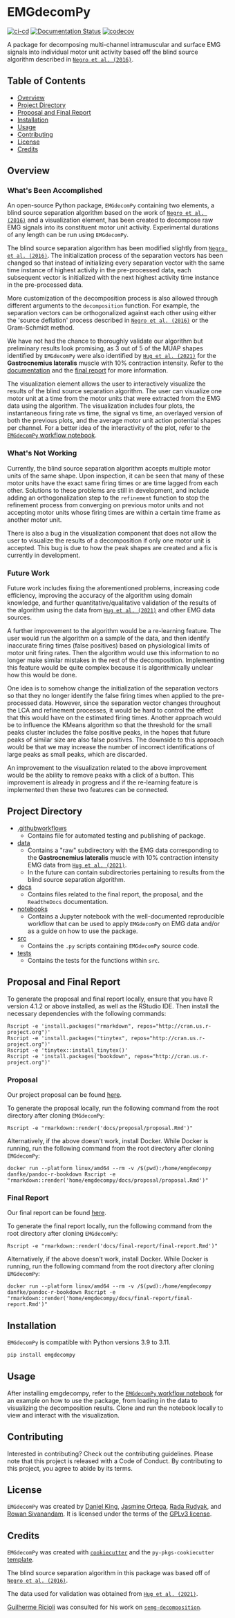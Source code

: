 # EMGdecomPy

[![ci-cd](https://github.com/UBC-SPL-MDS/emgdecompy/actions/workflows/ci-cd.yml/badge.svg)](https://github.com/UBC-SPL-MDS/emgdecompy/actions/workflows/ci-cd.yml)
[![Documentation Status](https://readthedocs.org/projects/emgdecompy/badge/?version=latest)](https://emgdecompy.readthedocs.io/en/stable/?badge=latest)
[![codecov](https://codecov.io/gh/UBC-SPL-MDS/emgdecompy/branch/main/graph/badge.svg?token=78ZU40UEOE)](https://codecov.io/gh/UBC-SPL-MDS/emgdecompy)

A package for decomposing multi-channel intramuscular and surface EMG signals into individual motor unit activity based off the blind source algorithm described in [`Negro et al. (2016)`](https://iopscience.iop.org/article/10.1088/1741-2560/13/2/026027/meta).

## Table of Contents

- [Overview](#overview)
- [Project Directory](#project-directory)
- [Proposal and Final Report](#proposal-and-final-report)
- [Installation](#installation)
- [Usage](#usage)
- [Contributing](#contributing)
- [License](#license)
- [Credits](#credits)

## Overview

### What's Been Accomplished

An open-source Python package, `EMGdecomPy` containing two elements, a blind source separation algorithm based on the work of [`Negro et al. (2016)`](https://iopscience.iop.org/article/10.1088/1741-2560/13/2/026027/meta) and a visualization element, has been created to decompose raw EMG signals into its constituent motor unit activity. Experimental durations of any length can be run using `EMGdecomPy`.

The blind source separation algorithm has been modified slightly from [`Negro et al. (2016)`](https://iopscience.iop.org/article/10.1088/1741-2560/13/2/026027/meta). The initialization process of the separation vectors has been changed so that instead of initializing every separation vector with the same time instance of highest activity in the pre-processed data, each subsequent vector is initialized with the next highest activity time instance in the pre-processed data.

More customization of the decomposition process is also allowed through different arguments to the `decomposition` function. For example, the separation vectors can be orthogonalized against each other using either the 'source deflation' process described in [`Negro et al. (2016)`](https://iopscience.iop.org/article/10.1088/1741-2560/13/2/026027/meta) or the Gram-Schmidt method.

We have not had the chance to thoroughly validate our algorithm but preliminary results look promising, as 3 out of 5 of the MUAP shapes identified by `EMGdecomPy` were also identified by [`Hug et al. (2021)`](https://figshare.com/articles/dataset/Analysis_of_motor_unit_spike_trains_estimated_from_high-density_surface_electromyography_is_highly_reliable_across_operators/13695937) for the **Gastrocnemius lateralis** muscle with 10% contraction intensity.  Refer to the [documentation](https://emgdecompy.readthedocs.io/en/stable/autoapi/emgdecompy/decomposition/index.html#emgdecompy.decomposition.decomposition) and the [final report](https://github.com/UBC-SPL-MDS/emg-decomPy/blob/main/docs/final-report/final-report.pdf) for more information.

The visualization element allows the user to interactively visualize the results of the blind source separation algorithm. The user can visualize one motor unit at a time from the motor units that were extracted from the EMG data using the algorithm. The visualization includes four plots, the instantaneous firing rate vs time, the signal vs time, an overlayed version of both the previous plots, and the average motor unit action potential shapes per channel. For a better idea of the interactivity of the plot, refer to the [`EMGdecomPy` workflow notebook](https://github.com/The-Motor-Unit/EMGdecomPy/blob/main/notebooks/emgdecompy-worfklow.ipynb).

### What's Not Working

Currently, the blind source separation algorithm accepts multiple motor units of the same shape. Upon inspection, it can be seen that many of these motor units have the exact same firing times or are time lagged from each other. Solutions to these problems are still in development, and include adding an orthogonalization step to the `refinement` function to stop the refinement process from converging on previous motor units and not accepting motor units whose firing times are within a certain time frame as another motor unit.

There is also a bug in the visualization component that does not allow the user to visualize the results of a decomposition if only one motor unit is accepted. This bug is due to how the peak shapes are created and a fix is currently in development.

### Future Work

Future work includes fixing the aforementioned problems, increasing code efficiency, improving the accuracy of the algorithm using domain knowledge, and further quantitative/qualitative validation of the results of the algorithm using the data from [`Hug et al. (2021)`](https://figshare.com/articles/dataset/Analysis_of_motor_unit_spike_trains_estimated_from_high-density_surface_electromyography_is_highly_reliable_across_operators/13695937) and other EMG data sources.

A further improvement to the algorithm would be a re-learning feature. The user would run the algorithm on a sample of the data, and then identify inaccurate firing times (false positives) based on physiological limits of motor unit firing rates. Then the algorithm would use this information to no longer make similar mistakes in the rest of the decomposition. Implementing this feature would be quite complex because it is algorithmically unclear how this would be done.

One idea is to somehow change the initialization of the separation vectors so that they no longer identify the false firing times when applied to the pre-processed data. However, since the separation vector changes throughout the LCA and refinement processes, it would be hard to control the effect that this would have on the estimated firing times. Another approach would be to influence the KMeans algorithm so that the threshold for the small peaks cluster includes the false positive peaks, in the hopes that future peaks of similar size are also false positives. The downside to this approach would be that we may increase the number of incorrect identifications of large peaks as small peaks, which are discarded.

An improvement to the visualization related to the above improvement would be the ability to remove peaks with a click of a button. This improvement is already in progress and if the re-learning feature is implemented then these two features can be connected.

## Project Directory

- [.githubworkflows](https://github.com/The-Motor-Unit/EMGdecomPy/tree/main/.github/workflows)
  - Contains file for automated testing and publishing of package.
- [data](https://github.com/The-Motor-Unit/EMGdecomPy/tree/main/data)
  - Contains a "raw" subdirectory with the EMG data corresponding to the **Gastrocnemius lateralis** muscle with 10% contraction intensity EMG data from [`Hug et al. (2021)`](https://figshare.com/articles/dataset/Analysis_of_motor_unit_spike_trains_estimated_from_high-density_surface_electromyography_is_highly_reliable_across_operators/13695937).
  - In the future can contain subdirectories pertaining to results from the blind source separation algorithm.
- [docs](https://github.com/The-Motor-Unit/EMGdecomPy/tree/main/docs)
  - Contains files related to the final report, the proposal, and the `ReadtheDocs` documentation.
- [notebooks](https://github.com/The-Motor-Unit/EMGdecomPy/tree/main/notebooks)
  - Contains a Jupyter notebook with the well-documented reproducible workflow that can be used to apply `EMGdecomPy` on EMG data and/or as a guide on how to use the package.
- [src](https://github.com/The-Motor-Unit/EMGdecomPy/tree/main/src/emgdecompy)
  - Contains the `.py` scripts containing `EMGdecomPy` source code.
- [tests](https://github.com/The-Motor-Unit/EMGdecomPy/tree/main/tests)
  - Contains the tests for the functions within `src`.

## Proposal and Final Report

To generate the proposal and final report locally, ensure that you have R version 4.1.2 or above installed, as well as the RStudio IDE. Then install the necessary dependencies with the following commands:

```
Rscript -e 'install.packages("rmarkdown", repos="http://cran.us.r-project.org")'
Rscript -e 'install.packages("tinytex", repos="http://cran.us.r-project.org")'
Rscript -e 'tinytex::install_tinytex()'
Rscript -e 'install.packages("bookdown", repos="http://cran.us.r-project.org")'
```

### Proposal

Our project proposal can be found [here](https://github.com/UBC-SPL-MDS/emg-decomPy/blob/main/docs/proposal/proposal.pdf).

To generate the proposal locally, run the following command from the root directory after cloning `EMGdecomPy`:

```
Rscript -e "rmarkdown::render('docs/proposal/proposal.Rmd')"
```

Alternatively, if the above doesn't work, install Docker. While Docker is running, run the following command from the root directory after cloning `EMGdecomPy`:

```
docker run --platform linux/amd64 --rm -v /$(pwd):/home/emgdecompy danfke/pandoc-r-bookdown Rscript -e "rmarkdown::render('home/emgdecompy/docs/proposal/proposal.Rmd')"
```

### Final Report

Our final report can be found [here](https://github.com/UBC-SPL-MDS/emg-decomPy/blob/main/docs/final-report/final-report.pdf).

To generate the final report locally, run the following command from the root directory after cloning `EMGdecomPy`:

```
Rscript -e "rmarkdown::render('docs/final-report/final-report.Rmd')"
```

Alternatively, if the above doesn't work, install Docker. While Docker is running, run the following command from the root directory after cloning `EMGdecomPy`:

```
docker run --platform linux/amd64 --rm -v /$(pwd):/home/emgdecompy danfke/pandoc-r-bookdown Rscript -e "rmarkdown::render('home/emgdecompy/docs/final-report/final-report.Rmd')"
```

## Installation

`EMGdecomPy` is compatible with Python versions 3.9 to 3.11.

```bash
pip install emgdecompy
```

## Usage

After installing emgdecompy, refer to the [`EMGdecomPy` workflow notebook](https://github.com/UBC-SPL-MDS/EMGdecomPy/blob/main/notebooks/emgdecompy-worfklow.ipynb) for an example on how to use the package, from loading in the data to visualizing the decomposition results. Clone and run the notebook locally to view and interact with the visualization.

## Contributing

Interested in contributing? Check out the contributing guidelines. Please note that this project is released with a Code of Conduct. By contributing to this project, you agree to abide by its terms.

## License

`EMGdecomPy` was created by [Daniel King](github.com/danfke), [Jasmine Ortega](github.com/jasmineortega), [Rada Rudyak](github.com/Radascript), and [Rowan Sivanandam](github.com/Rowansiv). It is licensed under the terms of the [GPLv3 license](https://choosealicense.com/licenses/gpl-3.0/).

## Credits

`EMGdecomPy` was created with [`cookiecutter`](https://cookiecutter.readthedocs.io/en/latest/) and the `py-pkgs-cookiecutter` [template](https://github.com/py-pkgs/py-pkgs-cookiecutter).

The blind source separation algorithm in this package was based off of [`Negro et al. (2016)`](https://iopscience.iop.org/article/10.1088/1741-2560/13/2/026027/meta).

The data used for validation was obtained from [`Hug et al. (2021)`](https://figshare.com/articles/dataset/Analysis_of_motor_unit_spike_trains_estimated_from_high-density_surface_electromyography_is_highly_reliable_across_operators/13695937).

[Guilherme Ricioli](https://github.com/guilhermerc) was consulted for his work on [`semg-decomposition`](https://github.com/guilhermerc/semg-decomposition).
